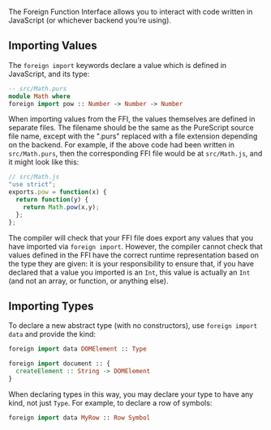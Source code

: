The Foreign Function Interface allows you to interact with code written in JavaScript (or whichever backend you're using).

Importing Values
----------------

The `foreign import` keywords declare a value which is defined in JavaScript, and its type:

```purescript
-- src/Math.purs
module Math where
foreign import pow :: Number -> Number -> Number
```

When importing values from the FFI, the values themselves are defined in separate files. The filename should be the same as the PureScript source file name, except with the ".purs" replaced with a file extension depending on the backend. For example, if the above code had been written in `src/Math.purs`, then the corresponding FFI file would be at `src/Math.js`, and it might look like this:

```javascript
// src/Math.js
"use strict";
exports.pow = function(x) {
  return function(y) {
    return Math.pow(x,y);
  };
};
```

The compiler will check that your FFI file does export any values that you have imported via `foreign import`. However, the compiler cannot check that values defined in the FFI have the correct runtime representation based on the type they are given: it is your responsibility to ensure that, if you have declared that a value you imported is an `Int`, this value is actually an `Int` (and not an array, or function, or anything else).

Importing Types
---------------

To declare a new abstract type (with no constructors), use `foreign import data` and provide the kind:

```purescript
foreign import data DOMElement :: Type

foreign import document :: {
  createElement :: String -> DOMElement
}
```

When declaring types in this way, you may declare your type to have any kind, not just `Type`. For example, to declare a row of symbols:

```purescript
foreign import data MyRow :: Row Symbol
```
